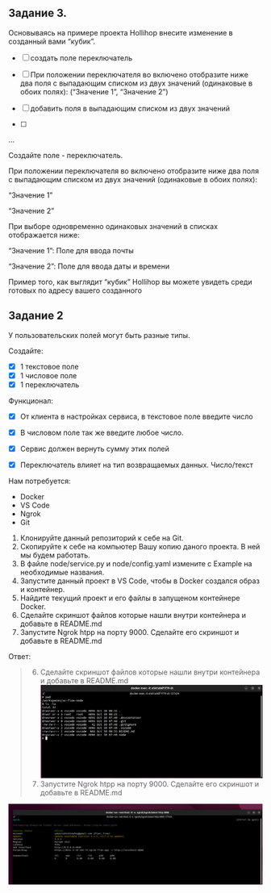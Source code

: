 ## Задание 3.
Основываясь на примере проекта Hollihop внесите изменение в созданный вами “кубик”.

- [ ] создать поле переключатель
- [ ] При положении переключателя во включено отобразите ниже два поля с выпадающим списком из двух значений (одинаковые в обоих полях): (“Значение 1”, “Значение 2”)

- [ ] добавить поля в выпадающим списком из двух значений
- [ ]

... 


Создайте поле - переключатель.

При положении переключателя во включено отобразите ниже два поля с выпадающим списком из двух значений (одинаковые в обоих полях):

“Значение 1”

“Значение 2”

При выборе одновременно одинаковых значений в списках отображается ниже:

“Значение 1”: Поле для ввода почты

“Значение 2”: Поле для ввода даты и времени

Пример того, как выглядит “кубик” Hollihop вы можете увидеть среди готовых по адресу вашего созданного



## Задание 2

У пользовательских полей могут быть разные типы. 

Создайте: 
- [x] 1 текстовое поле 
- [x] 1 числовое поле 
- [x] 1 переключатель 

Функционал: 
- [x] От клиента в настройках сервиса, в текстовое поле введите число 
- [x] В числовом поле так же введите любое число. 
- [x] Сервис должен вернуть сумму этих полей 
- [x] Переключатель влияет на тип возвращаемых данных. Число/текст 



Нам потребуется:
 - Docker
 - VS Code
 - Ngrok
 - Git

1. Клонируйте данный репозиторий к себе на Git.
2. Скопируйте к себе на компьютер Вашу копию даного проекта. В ней мы будем работать.
3. В файле node/service.py и node/config.yaml измените с Example на необходимые названия.
4. Запустите данный проект в VS Code, чтобы в Docker создался образ и контейнер.
5. Найдите текущий проект и его файлы в запущеном контейнере Docker.
6. Сделайте скриншот файлов которые нашли внутри контейнера и добавьте в README.md
7. Запустите Ngrok htpp на порту 9000. Сделайте его скриншот и добавьте в README.md

Ответ:
> 6. Сделайте скриншот файлов которые нашли внутри контейнера и добавьте в README.md
![Alt text](image.png)
> 7. Запустите Ngrok htpp на порту 9000. Сделайте его скриншот и добавьте в README.md

![Alt text](image-1.png)
